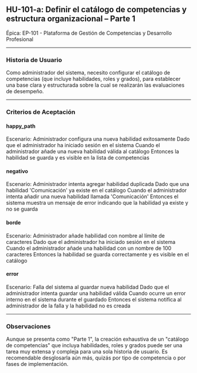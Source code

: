 ## HU-101-a: Definir el catálogo de competencias y estructura organizacional – Parte 1

Épica: EP-101 - Plataforma de Gestión de Competencias y Desarrollo Profesional  

---

### Historia de Usuario

Como administrador del sistema, necesito configurar el catálogo de competencias (que incluye habilidades, roles y grados), para establecer una base clara y estructurada sobre la cual se realizarán las evaluaciones de desempeño.

---

### Criterios de Aceptación

#### happy_path
Escenario: Administrador configura una nueva habilidad exitosamente
  Dado que el administrador ha iniciado sesión en el sistema
  Cuando el administrador añade una nueva habilidad válida al catálogo
  Entonces la habilidad se guarda y es visible en la lista de competencias

#### negativo
Escenario: Administrador intenta agregar habilidad duplicada
  Dado que una habilidad 'Comunicación' ya existe en el catálogo
  Cuando el administrador intenta añadir una nueva habilidad llamada 'Comunicación'
  Entonces el sistema muestra un mensaje de error indicando que la habilidad ya existe y no se guarda

#### borde
Escenario: Administrador añade habilidad con nombre al límite de caracteres
  Dado que el administrador ha iniciado sesión en el sistema
  Cuando el administrador añade una habilidad con un nombre de 100 caracteres
  Entonces la habilidad se guarda correctamente y es visible en el catálogo

#### error
Escenario: Falla del sistema al guardar nueva habilidad
  Dado que el administrador intenta guardar una habilidad válida
  Cuando ocurre un error interno en el sistema durante el guardado
  Entonces el sistema notifica al administrador de la falla y la habilidad no es creada

---

### Observaciones
Aunque se presenta como "Parte 1", la creación exhaustiva de un "catálogo de competencias" que incluya habilidades, roles y grados puede ser una tarea muy extensa y compleja para una sola historia de usuario. Es recomendable desglosarla aún más, quizás por tipo de competencia o por fases de implementación.
